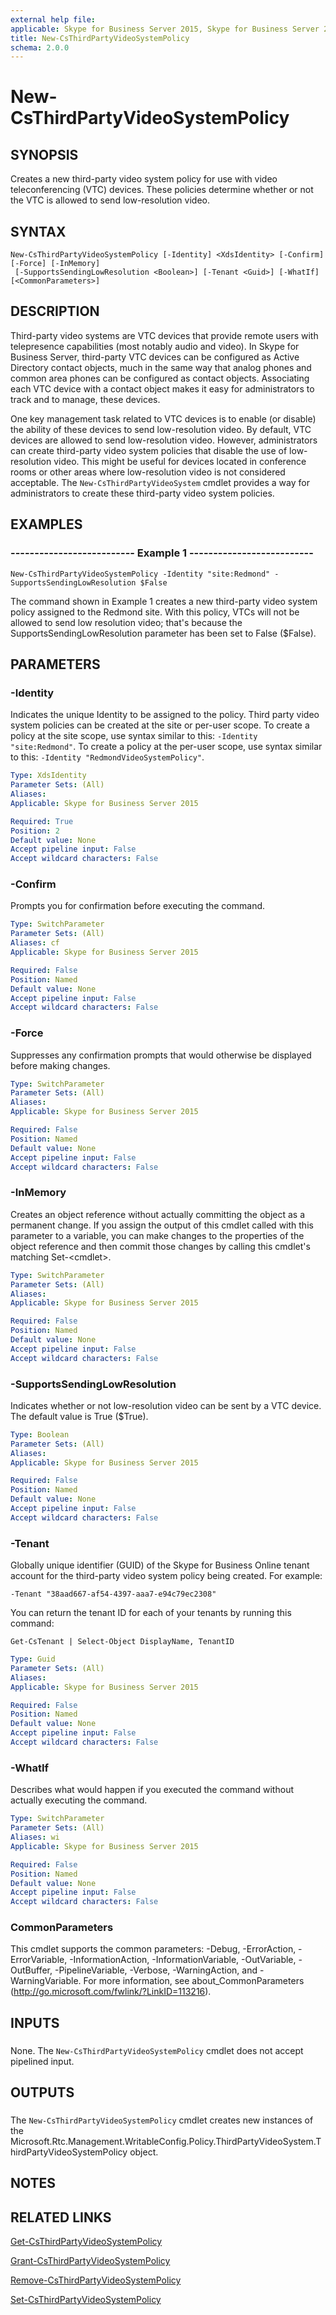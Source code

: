 ```yaml
---
external help file: 
applicable: Skype for Business Server 2015, Skype for Business Server 2019
title: New-CsThirdPartyVideoSystemPolicy
schema: 2.0.0
---
```


# New-CsThirdPartyVideoSystemPolicy

## SYNOPSIS
Creates a new third-party video system policy for use with video teleconferencing (VTC) devices.
These policies determine whether or not the VTC is allowed to send low-resolution video.

## SYNTAX

```
New-CsThirdPartyVideoSystemPolicy [-Identity] <XdsIdentity> [-Confirm] [-Force] [-InMemory]
 [-SupportsSendingLowResolution <Boolean>] [-Tenant <Guid>] [-WhatIf] [<CommonParameters>]
```

## DESCRIPTION
Third-party video systems are VTC devices that provide remote users with telepresence capabilities (most notably audio and video).
In Skype for Business Server, third-party VTC devices can be configured as Active Directory contact objects, much in the same way that analog phones and common area phones can be configured as contact objects.
Associating each VTC device with a contact object makes it easy for administrators to track and to manage, these devices.

One key management task related to VTC devices is to enable (or disable) the ability of these devices to send low-resolution video.
By default, VTC devices are allowed to send low-resolution video.
However, administrators can create third-party video system policies that disable the use of low-resolution video.
This might be useful for devices located in conference rooms or other areas where low-resolution video is not considered acceptable.
The `New-CsThirdPartyVideoSystem` cmdlet provides a way for administrators to create these third-party video system policies.

## EXAMPLES

### -------------------------- Example 1 --------------------------
```
New-CsThirdPartyVideoSystemPolicy -Identity "site:Redmond" -SupportsSendingLowResolution $False
```

The command shown in Example 1 creates a new third-party video system policy assigned to the Redmond site.
With this policy, VTCs will not be allowed to send low resolution video; that's because the SupportsSendingLowResolution parameter has been set to False ($False).


## PARAMETERS

### -Identity
Indicates the unique Identity to be assigned to the policy.
Third party video system policies can be created at the site or per-user scope.
To create a policy at the site scope, use syntax similar to this: `-Identity "site:Redmond"`.
To create a policy at the per-user scope, use syntax similar to this: `-Identity "RedmondVideoSystemPolicy"`.

```yaml
Type: XdsIdentity
Parameter Sets: (All)
Aliases: 
Applicable: Skype for Business Server 2015

Required: True
Position: 2
Default value: None
Accept pipeline input: False
Accept wildcard characters: False
```

### -Confirm
Prompts you for confirmation before executing the command.

```yaml
Type: SwitchParameter
Parameter Sets: (All)
Aliases: cf
Applicable: Skype for Business Server 2015

Required: False
Position: Named
Default value: None
Accept pipeline input: False
Accept wildcard characters: False
```

### -Force
Suppresses any confirmation prompts that would otherwise be displayed before making changes.

```yaml
Type: SwitchParameter
Parameter Sets: (All)
Aliases: 
Applicable: Skype for Business Server 2015

Required: False
Position: Named
Default value: None
Accept pipeline input: False
Accept wildcard characters: False
```

### -InMemory
Creates an object reference without actually committing the object as a permanent change.
If you assign the output of this cmdlet called with this parameter to a variable, you can make changes to the properties of the object reference and then commit those changes by calling this cmdlet's matching Set-\<cmdlet\>.

```yaml
Type: SwitchParameter
Parameter Sets: (All)
Aliases: 
Applicable: Skype for Business Server 2015

Required: False
Position: Named
Default value: None
Accept pipeline input: False
Accept wildcard characters: False
```

### -SupportsSendingLowResolution
Indicates whether or not low-resolution video can be sent by a VTC device.
The default value is True ($True).

```yaml
Type: Boolean
Parameter Sets: (All)
Aliases: 
Applicable: Skype for Business Server 2015

Required: False
Position: Named
Default value: None
Accept pipeline input: False
Accept wildcard characters: False
```

### -Tenant
Globally unique identifier (GUID) of the Skype for Business Online tenant account for the third-party video system policy being created.
For example:

`-Tenant "38aad667-af54-4397-aaa7-e94c79ec2308"`

You can return the tenant ID for each of your tenants by running this command:

`Get-CsTenant | Select-Object DisplayName, TenantID`

```yaml
Type: Guid
Parameter Sets: (All)
Aliases: 
Applicable: Skype for Business Server 2015

Required: False
Position: Named
Default value: None
Accept pipeline input: False
Accept wildcard characters: False
```

### -WhatIf
Describes what would happen if you executed the command without actually executing the command.

```yaml
Type: SwitchParameter
Parameter Sets: (All)
Aliases: wi
Applicable: Skype for Business Server 2015

Required: False
Position: Named
Default value: None
Accept pipeline input: False
Accept wildcard characters: False
```

### CommonParameters
This cmdlet supports the common parameters: -Debug, -ErrorAction, -ErrorVariable, -InformationAction, -InformationVariable, -OutVariable, -OutBuffer, -PipelineVariable, -Verbose, -WarningAction, and -WarningVariable. For more information, see about_CommonParameters (http://go.microsoft.com/fwlink/?LinkID=113216).

## INPUTS

###  
None.
The `New-CsThirdPartyVideoSystemPolicy` cmdlet does not accept pipelined input.

## OUTPUTS

###  
The `New-CsThirdPartyVideoSystemPolicy` cmdlet creates new instances of the Microsoft.Rtc.Management.WritableConfig.Policy.ThirdPartyVideoSystem.ThirdPartyVideoSystemPolicy object.

## NOTES

## RELATED LINKS

[Get-CsThirdPartyVideoSystemPolicy](Get-CsThirdPartyVideoSystemPolicy.md)

[Grant-CsThirdPartyVideoSystemPolicy](Grant-CsThirdPartyVideoSystemPolicy.md)

[Remove-CsThirdPartyVideoSystemPolicy](Remove-CsThirdPartyVideoSystemPolicy.md)

[Set-CsThirdPartyVideoSystemPolicy](Set-CsThirdPartyVideoSystemPolicy.md)
